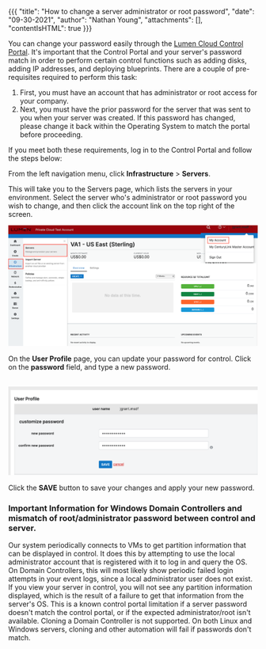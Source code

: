 {{{
  "title": "How to change a server administrator or root password",
  "date": "09-30-2021",
  "author": "Nathan Young",
  "attachments": [],
  "contentIsHTML": true
}}}

<p>You can change your password easily through the&nbsp;<a href="https://control.ctl.io/">Lumen Cloud Control Portal</a>. It's important that the Control Portal and your server's password match in order to perform certain control functions such as adding disks, adding IP addresses, and deploying blueprints. There are a couple of pre-requisites required to perform this task:</p>
<ol>
  <li>First, you must have an account that has administrator or root access for your company.&nbsp;&nbsp;</li>
  <li>Next, you must have the prior password for the server that was sent to you when your server was created. If this password has changed, please change it back within the Operating System to match the portal before proceeding.</li>
</ol>
 If you meet both these requirements, log in to the Control Portal and follow the steps below:

<p>From the left navigation menu, click <b>Infrastructure</b> > <b>Servers</b>.</p>

<p>This will take you to the Servers page, which lists the servers in your environment. Select the server who's administrator or root password you wish to change, and then click the account link on the top right of the screen.</p>
<p><img src="../images/dccf/ChangePassword1.png" />
</p>

<p>On the <b>User Profile</b> page, you can update your password for control. Click on the <b>password</b> field, and type a new password.</p>
<p>&nbsp;<img src="../images/dccf/ChangePassword2.png"  />
</p>

<p>Click the <b>SAVE</b> button to save your changes and apply your new password.</p>

### Important Information for Windows Domain Controllers and mismatch of root/administrator password between control and server.
 
 Our system periodically connects to VMs to get partition information that can be displayed in control. It does this by attempting to use the local administrator account that is registered with it to log in and query the OS. On Domain Controllers, this will most likely show periodic failed login attempts in your event logs, since a local administrator user does not exist. If you view your server in control, you will not see any partition information displayed, which is the result of a failure to get that information from the server's OS. This is a known control portal limitation if a server password doesn't match the control portal, or if the expected administrator/root isn't available. Cloning a Domain Controller is not supported. On both Linux and Windows servers, cloning and other automation will fail if passwords don't match.
